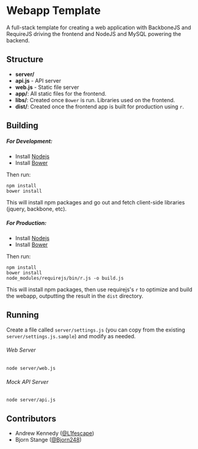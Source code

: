 # Webapp Template

A full-stack template for creating a web application with BackboneJS and RequireJS driving the frontend and NodeJS and MySQL powering the backend.


## Structure

- **server/**
 - **api.js** - API server
 - **web.js** - Static file server
- **app/**: All static files for the frontend.
 - **libs/**: Created once `Bower` is run. Libraries used on the frontend.
- **dist/**: Created once the frontend app is built for production using `r`.

## Building

##### For Development:

- Install [Nodejs](http://nodejs.org/download/)
- Install [Bower](https://github.com/bower/bower) 

Then run:

```
npm install
bower install
```

This will install npm packages and go out and fetch client-side libraries (jquery, backbone, etc).

##### For Production:

- Install [Nodejs](http://nodejs.org/download/)
- Install [Bower](https://github.com/bower/bower) 

Then run:

```
npm install
bower install
node_modules/requirejs/bin/r.js -o build.js
```

This will install npm packages, then use requirejs's `r` to optimize and build the webapp, outputting the result in the `dist` directory.

## Running

Create a file called `server/settings.js` (you can copy from the existing `server/settings.js.sample`) and modify as needed.

###### Web Server

```
node server/web.js
```

###### Mock API Server

```
node server/api.js
```

## Contributors
* Andrew Kennedy ([@L1fescape](https://github.com/L1fescape))
* Bjorn Stange ([@Bjorn248](https://github.com/Bjorn248))
